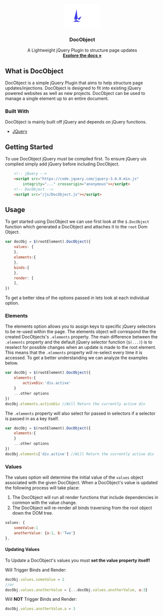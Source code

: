 <!-- PROJECT LOGO -->
<br />
<div align="center">
  <a href="#">
    <img src="img\docobject_logoTextRight.svg" alt="Logo" width="120" height="80">
  </a>

  <h3 align="center">DocObject</h3>

  <p align="center">
    A Lightweight jQuery Plugin to structure page updates
    <br />
    <a href="examples\index.html"><strong>Explore the docs »</strong></a>
  </p>
</div>

<!-- ABOUT -->
## What is DocObject
DocObject is a simple jQuery Plugin that aims to help structure page updates/injections. DocObject is designed to fit into existing jQuery powered websites as well as new projects. DocObject can be used to manage a single element up to an entire document.

### Built With
DocObject is mainly built off jQuery and depends on jQuery functions.
* [JQuery](https://jquery.com)

<!-- GETTING STARTED -->
## Getting Started
To use DocObject jQuery must be compiled first. To ensure jQuery uis complied simply add jQuery before including DocObject.
```html
    <!-- jQuery -->
    <script src="https://code.jquery.com/jquery-3.6.0.min.js"
        integrity="..." crossorigin="anonymous"></script>
    <!-- DocObject -->
    <script src="/js/DocObject.js"></script>
```

## Usage
To get started using DocObject we can use first look at the `$.DocObject` function which generated a DocObject and attaches it to the `root` Dom Object.
```js
var docObj = $(rootElement).DocObject({
    values: {
    },
    elements:{
    },
    binds:{
    },
    render: [
    ],
})
```

To get a better idea of the options passed in lets look at each individual option.

### Elements
The elements option allows you to assign keys to specific jQuery selectors to be re-used within the page. The elements object will correspond the the created DocObjects's `.elements` property. The main difference between the `.elements` property and the default jQuery selector function (`$(...)`) is to reselect for possible changes when an update is made to the root element. This means that the `.elements` property will re-select every time it is accessed. To get a better understanding we can analyze the examples below.
```js
var docObj = $(rootElement).DocObject({
    elements:{
        activeDiv:'div.active' 
    }
    ...other options
})
docObj.elements.activeDiv //Will Return the currently active div
```

The `.elements` property will also select for passed in selectors if a selector is passed in as a key itself.

```js
var docObj = $(rootElement).DocObject({
    elements:{
    }
    ...other options
})
docObj.elements['div.active'] //Will Return the currently active div
```

### Values

The values option will determine the initial value of the `values` object associated with the given DocObject. When a DocObject's value is updated the following process will take place:

1. The DocObject will run all render functions that include dependencies in common with the value change.
2. The DocObject will re-render all binds traversing from the root object down the DOM tree.

```js
values: {
    someValue:1
    anotherValue: {a:1, b:'Two'}
},
```

#### Updating Values
To Update a DocObject's values you must **set the value property itself!**

Will Trigger Binds and Render:

```js
docObj.values.someValue = 2
//or
docObj.values.anotherValue = {...docObj.values.anotherValue, a:3}
```

Will **NOT** Trigger Binds and Render:

```js
docObj.values.anotherValue.a = 3
```

